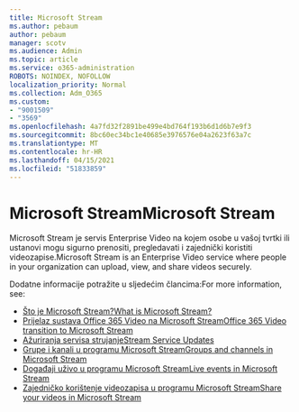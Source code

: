 ```yaml
---
title: Microsoft Stream
ms.author: pebaum
author: pebaum
manager: scotv
ms.audience: Admin
ms.topic: article
ms.service: o365-administration
ROBOTS: NOINDEX, NOFOLLOW
localization_priority: Normal
ms.collection: Adm_O365
ms.custom:
- "9001509"
- "3569"
ms.openlocfilehash: 4a7fd32f2891be499e4bd764f193b6d1d6b7e9f3
ms.sourcegitcommit: 8bc60ec34bc1e40685e3976576e04a2623f63a7c
ms.translationtype: MT
ms.contentlocale: hr-HR
ms.lasthandoff: 04/15/2021
ms.locfileid: "51833859"
---
```

# <a name="microsoft-stream"></a><span data-ttu-id="157c2-102">Microsoft Stream</span><span class="sxs-lookup"><span data-stu-id="157c2-102">Microsoft Stream</span></span>

<span data-ttu-id="157c2-103">Microsoft Stream je servis Enterprise Video na kojem osobe u vašoj tvrtki ili ustanovi mogu sigurno prenositi, pregledavati i zajednički koristiti videozapise.</span><span class="sxs-lookup"><span data-stu-id="157c2-103">Microsoft Stream is an Enterprise Video service where people in your organization can upload, view, and share videos securely.</span></span> 

<span data-ttu-id="157c2-104">Dodatne informacije potražite u sljedećim člancima:</span><span class="sxs-lookup"><span data-stu-id="157c2-104">For more information, see:</span></span>

- [<span data-ttu-id="157c2-105">Što je Microsoft Stream?</span><span class="sxs-lookup"><span data-stu-id="157c2-105">What is Microsoft Stream?</span></span>](https://docs.microsoft.com/stream/overview)
- [<span data-ttu-id="157c2-106">Prijelaz sustava Office 365 Video na Microsoft Stream</span><span class="sxs-lookup"><span data-stu-id="157c2-106">Office 365 Video transition to Microsoft Stream</span></span>](https://docs.microsoft.com/stream/migrate-from-office-365)
- [<span data-ttu-id="157c2-107">Ažuriranja servisa strujanje</span><span class="sxs-lookup"><span data-stu-id="157c2-107">Stream Service Updates</span></span>](https://techcommunity.microsoft.com/t5/microsoft-stream-service-updates/bd-p/StreamAnnouncements)
- [<span data-ttu-id="157c2-108">Grupe i kanali u programu Microsoft Stream</span><span class="sxs-lookup"><span data-stu-id="157c2-108">Groups and channels in Microsoft Stream</span></span>](https://docs.microsoft.com/stream/groups-channels-organization)
- [<span data-ttu-id="157c2-109">Događaji uživo u programu Microsoft Stream</span><span class="sxs-lookup"><span data-stu-id="157c2-109">Live events in Microsoft Stream</span></span>](https://docs.microsoft.com/stream/live-event-overview)
- [<span data-ttu-id="157c2-110">Zajedničko korištenje videozapisa u programu Microsoft Stream</span><span class="sxs-lookup"><span data-stu-id="157c2-110">Share your videos in Microsoft Stream</span></span>](https://docs.microsoft.com/stream/portal-share-video)

